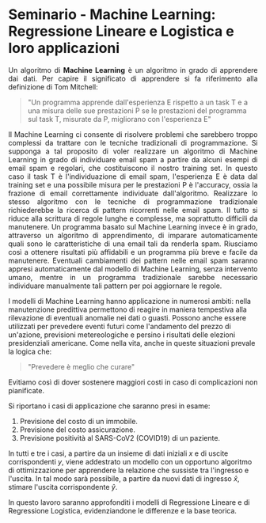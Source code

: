 # Seminario - Machine Learning: Regressione Lineare e Logistica e loro applicazioni

<p align='justify'> Un algoritmo di <b>Machine Learning</b> è un algoritmo in grado di apprendere dai dati. Per capire il significato di apprendere si fa riferimento alla definizione di Tom Mitchell: </p>

> "Un programma apprende dall'esperienza E rispetto a un task T e a una misura delle sue prestazioni P se le prestazioni del programma sul task T, misurate da P, migliorano con l'esperienza E"

<p align='justify'> Il Machine Learning ci consente di risolvere problemi che sarebbero troppo complessi da trattare con le tecniche tradizionali di programmazione. Si supponga a tal proposito di voler realizzare un algoritmo di Machine Learning in grado di individuare email spam a partire da alcuni esempi di email spam e regolari, che costituiscono il nostro training set. In questo caso il task T è l'individuazione di email spam, l'esperienza E è data dal training set e una possibile misura per le prestazioni P è l'accuracy, ossia la frazione di email  correttamente individuate dall'algoritmo.
Realizzare lo stesso algoritmo con le tecniche di programmazione tradizionale richiederebbe la ricerca di pattern ricorrenti nelle email spam. Il tutto si riduce alla scrittura di regole lunghe e complesse, ma soprattutto difficili da manutenere. Un programma basato sul Machine Learning invece è in grado, attraverso un algoritmo di apprendimento, di imparare automaticamente quali sono le caratteristiche di una email tali da renderla spam. Riusciamo così a ottenere risultati più affidabili e un programma più breve e facile da manutenere. Eventuali cambiamenti dei pattern nelle email spam saranno appresi automaticamente dal modello di Machine Learning, senza intervento umano, mentre in un programma tradizionale sarebbe necessario individuare manualmente tali pattern per poi aggiornare le regole.

I modelli di Machine Learning hanno applicazione in numerosi ambiti: nella manutenzione predittiva permettono di reagire in maniera tempestiva alla rilevazione di eventuali anomalie nei dati o guasti. Possono anche essere utilizzati per prevedere eventi futuri come l'andamento del prezzo di un'azione, previsioni metereologiche e persino i risultati delle elezioni presidenziali americane. 
Come nella vita, anche in queste situazioni prevale la logica che: </p>

> "Prevedere è meglio che curare"

<p align='justify'> Evitiamo così di dover sostenere maggiori costi in caso di complicazioni non pianificate.

Si riportano i casi di applicazione che saranno presi in esame:

1. Previsione del costo di un immobile.
2. Previsione del costo assicurazione.
3. Previsione positività al SARS-CoV2 (COVID19) di un paziente.

In tutti e tre i casi, a partire da un insieme di dati iniziali $x$ e di uscite corrispondenti $y$, viene addestrato un modello con un opportuno algoritmo di ottimizzazione per apprendere la relazione che sussiste tra l'ingresso e l'uscita. In tal modo sarà possibile, a partire da nuovi dati di ingresso $\hat{x}$, stimare l'uscita corrispondente $\hat{y}$.

In questo lavoro saranno approfonditi i modelli di Regressione Lineare e di Regressione Logistica, evidenziandone le differenze e la base teorica. </p>
